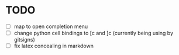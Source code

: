 # TODO

- [ ] map <c-n> to open completion menu
- [ ] change python cell bindings to [c  and ]c (currently being using by gitsigns)
- [ ] fix latex concealing in markdown
